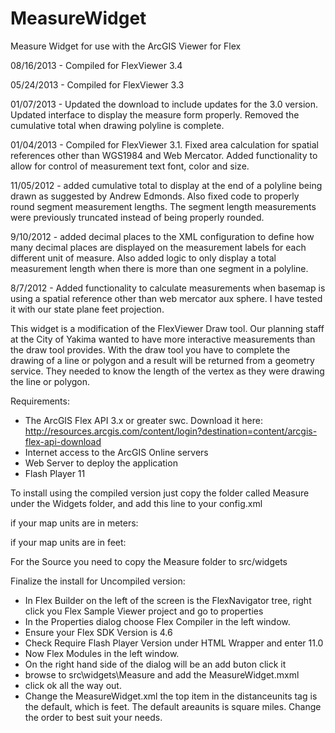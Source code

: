 MeasureWidget
=============

Measure Widget for use with the ArcGIS Viewer for Flex

08/16/2013 - Compiled for FlexViewer 3.4

05/24/2013 - Compiled for FlexViewer 3.3

01/07/2013 - Updated the download to include updates for the 3.0 version. Updated interface to display the measure form properly. Removed the cumulative total when drawing polyline is complete.

01/04/2013 - Compiled for FlexViewer 3.1.  Fixed area calculation for spatial references other than WGS1984 and Web Mercator. Added functionality to allow for control of measurement text font, color and size. 

11/05/2012 - added cumulative total to display at the end of a polyline being
drawn as suggested by Andrew Edmonds. Also fixed code to properly round segment
measurement lengths. The segment length measurements were previously truncated
instead of being properly rounded.

9/10/2012 - added decimal places to the XML configuration to define how many 
decimal places are displayed on the measurement labels for each different unit 
of measure.  Also added logic to only display a total measurement length when
there is more than one segment in a polyline.


8/7/2012 - Added functionality to calculate measurements when basemap is using
a spatial reference other than web mercator aux sphere. I have tested it with 
our state plane feet projection.

This widget is a modification of the FlexViewer Draw tool.  Our planning
staff at the City of Yakima wanted to have more interactive measurements
than the draw tool provides.  With the draw tool you have to complete the
drawing of a line or polygon and a result will be returned from a geometry
service.  They needed to know the length of the vertex as they were drawing
the line or polygon.

Requirements:
- The ArcGIS Flex API 3.x or greater swc. Download it here:  http://resources.arcgis.com/content/login?destination=content/arcgis-flex-api-download
- Internet access to the ArcGIS Online servers
- Web Server to deploy the application
- Flash Player 11 

To install using the compiled version just copy the folder called Measure
under the Widgets folder, and add this line to your config.xml

if your map units are in meters:
<widget label="Measure" left="60" top="400"
                icon="widgets/Measure/assets/images/i_measure2.png"
                config="widgets/Measure/MeasureWidget.xml"
                url="widgets/Measure/MeasureWidget.swf"/>

if your map units are in feet:
<widget label="Measure" left="60" top="400"
                icon="widgets/Measure/assets/images/i_measure2.png"
                config="widgets/Measure/MeasureWidget_ft.xml"
                url="widgets/Measure/MeasureWidget.swf"/>

For the Source you need to copy the Measure folder to src/widgets

Finalize the install for Uncompiled version:
 - In Flex Builder on the left of the screen is the FlexNavigator tree, right click you Flex Sample Viewer project
   and go to properties
 - In the Properties dialog choose Flex Compiler in the left window.
 - Ensure your Flex SDK Version is 4.6
 - Check Require Flash Player Version under HTML Wrapper and enter 11.0
 - Now Flex Modules in the left window.
 - On the right hand side of the dialog will be an add buton click it
 - browse to src\widgets\Measure and add the MeasureWidget.mxml
 - click ok all the way out.
 - Change the MeasureWidget.xml the top item in the distanceunits tag is the default, which is feet. The default areaunits is square miles.  Change the order to best suit your needs.


